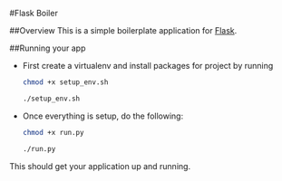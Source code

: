 #Flask Boiler

##Overview
This is a simple boilerplate application for [Flask](http://flask.pocoo.org/).

##Running your app

* First create a virtualenv and install packages for project by running

    ```sh
    chmod +x setup_env.sh
    
    ./setup_env.sh
    ```

* Once everything is setup, do the following:

    ```sh
    chmod +x run.py
    
    ./run.py
    ```

This should get your application up and running.
